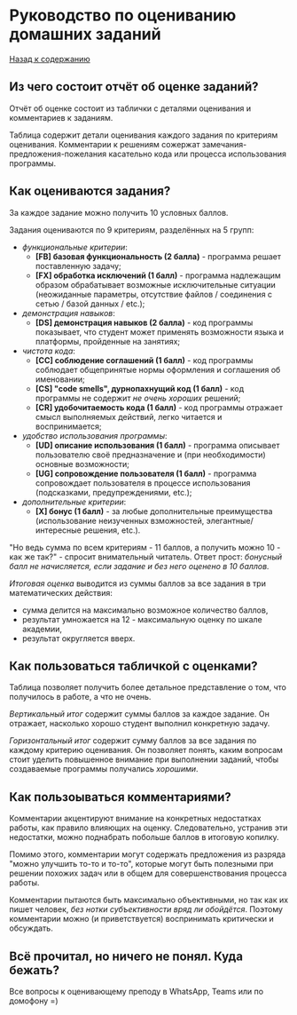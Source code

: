 # Руководство по оцениванию домашних заданий

[Назад к содержанию](./index.md)

## Из чего состоит отчёт об оценке заданий?

Отчёт об оценке состоит из таблички с деталями оценивания и комментариев к 
заданиям.

Таблица содержит детали оценивания каждого задания по критериям оценивания.
Комментарии к решениям сожержат замечания-предложения-пожелания касательно 
кода или процесса использования программы.

## Как оцениваются задания?

За каждое задание можно получить 10 условных баллов.

Задания оцениваются по 9 критериям, разделённых на 5 групп:
- *функциональные критерии*:
  - **[FB] базовая функциональность (2 балла)** - программа решает 
    поставленную задачу;
  - **[FX] обработка исключений (1 балл)** - программа надлежащим образом
    обрабатывает возможные исключительные ситуации (неожиданные параметры,
    отсутствие файлов / соединения с сетью / базой данных / etc.);
- *демонстрация навыков*: 
  - **[DS] демонстрация навыков (2 балла)** - код программы показывает, что
    студент может применять возможности языка и платформы, пройденные на
    занятиях;
- *чистота кода*:
  - **[CC] соблюдение соглашений (1 балл)** - код программы соблюдает 
    общепринятые нормы оформления и соглашения об именовании;
  - **[CS] "code smells", дурнопахнущий код (1 балл)** - код программы не 
    содержит *не очень хороших* решений;    
  - **[CR] удобочитаемость кода (1 балл)** - код программы отражает смысл 
    выполняемых действий, легко читается и воспринимается;
- *удобство использования программы*:
  - **[UD] описание использования (1 балл)** - программа описывает 
    пользователю своё предназначение и (при необходимости) основные 
    возможности;
  - **[UG] сопровождение пользователя (1 балл)** - программа сопровождает 
    пользователя в процессе использования (подсказками, предупреждениями, 
    etc.);
- *дополнительные критерии*:
  - **[X] бонус (1 балл)** - за любые дополнительные преимущества 
    (использование неизученных взможностей, элегантные/интересные решения, 
    etc.).

"Но ведь сумма по всем критериям - 11 баллов, а получить можно 10 - как же 
так?" - спросит внимательный читатель. Ответ прост: *бонусный балл не* 
*начисляется, если задание и без него оценено в 10 баллов.*

*Итоговая оценка* выводится из суммы баллов за все задания в три 
математических действия:
- сумма делится на максимально возможное количество баллов,
- результат умножается на 12 - максимальную оценку по шкале академии, 
- результат округляется вверх.

## Как пользоваться табличкой с оценками?

Таблица позволяет получить более детальное представление о том, что получилось
в работе, а что не очень.

*Вертикальный итог* содержит суммы баллов за каждое задание. Он отражает, 
насколько хорошо студент выполнил конкретную задачу. 

*Горизонтальный итог* содержит сумму баллов за все задания по каждому критерию
оценивания. Он позволяет понять, каким вопросам стоит уделить повышенное 
внимание при выполнении заданий, чтобы создаваемые программы получались 
*хорошими*.

## Как пользоываться комментариями?

Комментарии акцентируют внимание на конкретных недостатках работы, как правило 
влияющих на оценку. Следовательно, устранив эти недостатки, можно поднабрать 
побольше баллов в итоговую копилку.

Помимо этого, комментарии могут содержать предложения из разряда "можно 
улучшить то-то и то-то", которые могут быть полезными при решении похожих задач
или в общем для совершенствования процесса работы.

Комментарии пытаются быть максимально объективными, но так как их пишет
человек, *без нотки субъективности вряд ли обойдётся*. Поэтому комментарии 
можно (и приветствуется) воспринимать критически и обсуждать.

## Всё прочитал, но ничего не понял. Куда бежать?

Все вопросы к оценивающему преподу в WhatsApp, Teams или по домофону =)